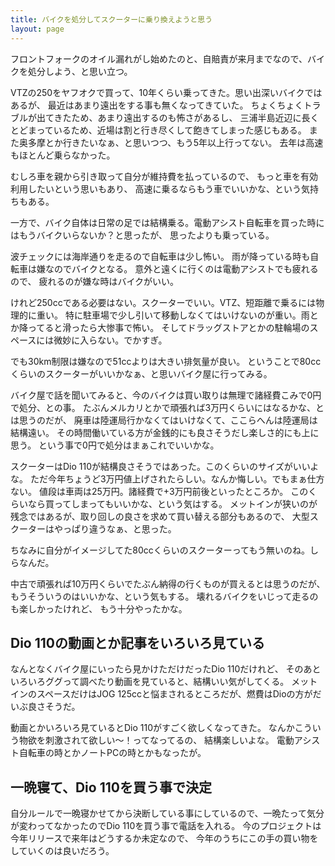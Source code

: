 ```yaml
---
title: バイクを処分してスクーターに乗り換えようと思う
layout: page
---
```

フロントフォークのオイル漏れがし始めたのと、自賠責が来月までなので、バイクを処分しよう、と思い立つ。

VTZの250をヤフオクで買って、10年くらい乗ってきた。思い出深いバイクではあるが、
最近はあまり遠出をする事も無くなってきていた。
ちょくちょくトラブルが出てきたため、あまり遠出するのも怖さがあるし、
三浦半島近辺に長くとどまっているため、近場は割と行き尽くして飽きてしまった感じもある。
また奥多摩とか行きたいなぁ、と思いつつ、もう5年以上行ってない。
去年は高速もほとんど乗らなかった。

むしろ車を親から引き取って自分が維持費を払っているので、
もっと車を有効利用したいという思いもあり、
高速に乗るならもう車でいいかな、という気持ちもある。

一方で、バイク自体は日常の足では結構乗る。電動アシスト自転車を買った時にはもうバイクいらないか？と思ったが、
思ったよりも乗っている。

波チェックには海岸通りを走るので自転車は少し怖い。
雨が降っている時も自転車は嫌なのでバイクとなる。
意外と遠くに行くのは電動アシストでも疲れるので、
疲れるのが嫌な時はバイクがいい。

けれど250ccである必要はない。スクーターでいい。VTZ、短距離で乗るには物理的に重い。
特に駐車場で少し引いて移動しなくてはいけないのが重い。雨とか降ってると滑ったら大惨事で怖い。
そしてドラッグストアとかの駐輪場のスペースには微妙に入らない。でかすぎ。

でも30km制限は嫌なので51ccよりは大きい排気量が良い。
ということで80ccくらいのスクーターがいいかなぁ、と思いバイク屋に行ってみる。

バイク屋で話を聞いてみると、今のバイクは買い取りは無理で諸経費こみで0円で処分、との事。
たぶんメルカリとかで頑張れば3万円くらいにはなるかな、とは思うのだが、
廃車は陸運局行かなくてはいけなくて、ここらへんは陸運局は結構遠い。
その時間働いている方が金銭的にも良さそうだし楽しさ的にも上に思う。
という事で0円で処分はまぁこれでいいかな。

スクーターはDio 110が結構良さそうではあった。このくらいのサイズがいいよな。
ただ今年ちょうど3万円値上げされたらしい。なんか悔しい。でもまぁ仕方ない。
値段は車両は25万円。諸経費で+3万円前後といったところか。
このくらいなら買ってしまってもいいかな、という気はする。
メットインが狭いのが残念ではあるが、取り回しの良さを求めて買い替える部分もあるので、
大型スクーターはやっぱり違うなぁ、と思った。

ちなみに自分がイメージしてた80ccくらいのスクーターってもう無いのね。しらなんだ。

中古で頑張れば10万円くらいでたぶん納得の行くものが買えるとは思うのだが、
もうそういうのはいいかな、という気もする。
壊れるバイクをいじって走るのも楽しかったけれど、
もう十分やったかな。

## Dio 110の動画とか記事をいろいろ見ている

なんとなくバイク屋にいったら見かけただけだったDio 110だけれど、
そのあといろいろググって調べたり動画を見ていると、結構いい気がしてくる。
メットインのスペースだけはJOG 125ccと悩まされるところだが、燃費はDioの方がだいぶ良さそうだ。

動画とかいろいろ見ているとDio 110がすごく欲しくなってきた。
なんかこういう物欲を刺激されて欲しい〜！ってなってるの、
結構楽しいよな。
電動アシスト自転車の時とかノートPCの時とかもなったが。

## 一晩寝て、Dio 110を買う事で決定

自分ルールで一晩寝かせてから決断している事にしているので、一晩たって気分が変わってなかったのでDio 110を買う事で電話を入れる。
今のプロジェクトは今年リリースで来年はどうするか未定なので、
今年のうちにこの手の買い物をしていくのは良いだろう。